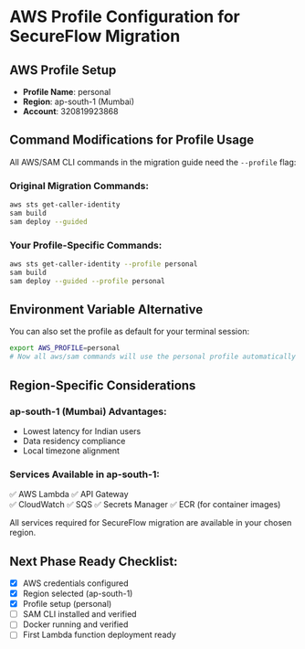 # AWS Profile Configuration for SecureFlow Migration

## AWS Profile Setup
- **Profile Name**: personal
- **Region**: ap-south-1 (Mumbai)
- **Account**: 320819923868

## Command Modifications for Profile Usage

All AWS/SAM CLI commands in the migration guide need the `--profile` flag:

### Original Migration Commands:
```bash
aws sts get-caller-identity
sam build
sam deploy --guided
```

### Your Profile-Specific Commands:
```bash
aws sts get-caller-identity --profile personal
sam build
sam deploy --guided --profile personal
```

## Environment Variable Alternative

You can also set the profile as default for your terminal session:

```bash
export AWS_PROFILE=personal
# Now all aws/sam commands will use the personal profile automatically
```

## Region-Specific Considerations

### ap-south-1 (Mumbai) Advantages:
- Lowest latency for Indian users
- Data residency compliance
- Local timezone alignment

### Services Available in ap-south-1:
✅ AWS Lambda
✅ API Gateway  
✅ CloudWatch
✅ SQS
✅ Secrets Manager
✅ ECR (for container images)

All services required for SecureFlow migration are available in your chosen region.

## Next Phase Ready Checklist:
- [x] AWS credentials configured
- [x] Region selected (ap-south-1)
- [x] Profile setup (personal)
- [ ] SAM CLI installed and verified
- [ ] Docker running and verified
- [ ] First Lambda function deployment ready
